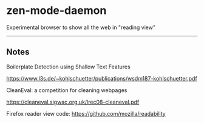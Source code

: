 # zen-mode-daemon
Experimental browser to show all the web in "reading view"

---

## Notes

Boilerplate Detection using Shallow Text Features

https://www.l3s.de/~kohlschuetter/publications/wsdm187-kohlschuetter.pdf

CleanEval: a competition for cleaning webpages

https://cleaneval.sigwac.org.uk/lrec08-cleaneval.pdf

Firefox reader view code: https://github.com/mozilla/readability
